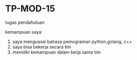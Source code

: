 # TP-MOD-15
tugas pendahuluan

kemampuan saya:
1. saya menguasai bahasa pemograman python,golang, c++
2. saya bisa bekerja secara tim
3. memiliki kemampuan dalam kerja sama tim
